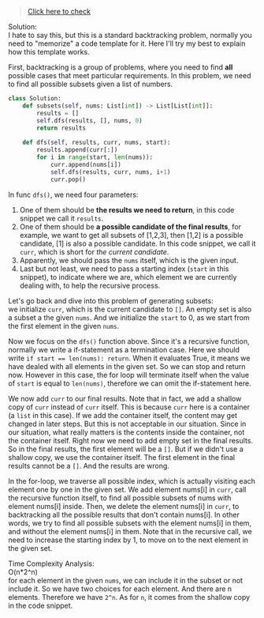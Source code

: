 >[Click here to check](https://leetcode.com/problems/subsets/)

Solution:  
I hate to say this, but this is a standard backtracking problem, normally you need to "memorize" a code template for it. Here I'll try my best to explain how this template works.

First, backtracking is a group of problems, where you need to find **all** possible cases that meet particular requirements. In this problem, we need to find all possible subsets given a list of numbers.

```python
class Solution:
    def subsets(self, nums: List[int]) -> List[List[int]]:
        results = []
        self.dfs(results, [], nums, 0)
        return results
    
    def dfs(self, results, curr, nums, start):
        results.append(curr[:])
        for i in range(start, len(nums)):
            curr.append(nums[i])
            self.dfs(results, curr, nums, i+1)
            curr.pop()
```

In func `dfs()`, we need four parameters:

1. One of them should be **the results we need to return**, in this code snippet we call it `results`.
2. One of them should be **a possible candidate of the final results**, for example, we want to get all subsets of [1,2,3], then [1,2] is a possible candidate, [1] is also a possible candidate. In this code snippet, we call it `curr`, which is short for *the current candidate*.
3. Apparently, we should pass the `nums` itself, which is the given input.
4. Last but not least, we need to pass a starting index (`start` in this snippet), to indicate where we are, which element we are currently dealing with, to help the recursive process.


Let's go back and dive into this problem of generating subsets:  
we initialize `curr`, which is the current candidate to `[]`. An empty set is also a subset a the given `nums`. And we initialize the `start` to 0, as we start from the first element in the given `nums`.

Now we focus on the `dfs()` function above. Since it's a recursive function, normally we write a if-statement as a termination case. Here we should write `if start == len(nums): return`. When it evaluates True, it means we have dealed with all elements in the given set. So we can stop and return now. However in this case, the for loop will terminate itself when the value of `start` is equal to `len(nums)`, therefore we can omit the if-statement here.

We now add `curr` to our final results. Note that in fact, we add a shallow copy of `curr` instead of `curr` itself. This is because `curr` here is a container (a `list` in this case). If we add the container itself, the content may get changed in later steps. But this is not acceptable in our situation. Since in our situation, what really matters is the contents inside the container, not the container itself. Right now we need to add empty set in the final results. So in the final results, the first element will be a `[]`. But if we didn't use a shallow copy, we use the container itself. The first element in the final results cannot be a `[]`. And the results are wrong.

In the for-loop, we traverse all possible index, which is actually visiting each element one by one in the given set. We add element nums[i] in `curr`, call the recursive function itself, to find all possible subsets of nums with element nums[i] inside. Then, we delete the element nums[i] in `curr`, to backtracking all the possible results that don't contain nums[i]. In other words, we try to find all possible subsets with the element nums[i] in them, and without the element nums[i] in them. Note that in the recursive call, we need to increase the starting index by 1, to move on to the next element in the given set.


Time Complexity Analysis:  
O(n*2^n)  
for each element in the given `nums`, we can include it in the subset or not include it. So we have two choices for each element. And there are n elements. Therefore we have `2^n`. As for `n`, it comes from the shallow copy in the code snippet.

